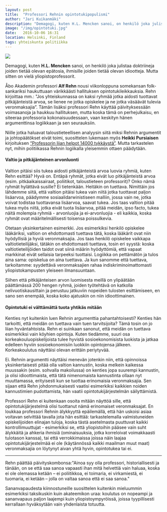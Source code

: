 ```yaml
---
layout: post
title:  "Professori Rehnin opintotukipopulismi"
author: "Jari Kuikanmäki"
description: "Demagogi, kuten H.L. Mencken sanoi, on henkilö joka julistaa doktriineja joiden tietää olevan epätosia, ihmisille joiden tietää olevan idiootteja. Mutta sitten on vielä yliopistoprofessorit."
image: "/img/opintotuki.jpg"
date:   2016-10-06 16:31
location: Helsinki, Finland
tags: yhteiskunta politiikka
---
```


<div class="post-image">
<img src="{{ "/img/opintotuki.jpg" | prepend: site.baseurl }}">
</div>

Demagogi, kuten <b>H.L. Mencken</b> sanoi, on henkilö joka julistaa doktriineja joiden tietää olevan epätosia, ihmisille joiden tietää olevan idiootteja. Mutta sitten on vielä yliopistoprofessorit.

Åbo Akademin professori <b>Alf Rehn</b> nousi viikonloppuna somekansan folk-sankariksi haukuttuaan värikkäästi hallituksen opintotukileikkauksia. Rehn kirjoittaa mm.: "Jos yhteiskunnassa on kaksi ryhmää jotka aidosti tuottavat pitkäjänteistä arvoa, se lienee ne jotka opiskelee ja ne jotka väsäävät tulevia veronmaksajia”. Tämän lisäksi professori Rehn käyttää päivityksessään voimasanoja ja haukkuu hallituksen, mutta koska tämä on perhejulkaisu, en siteeraa professoria kokonaisuudessaan, vaan keskityn hänen argumenttinsa logiikkaan ja sen seurauksiin.

Niille jotka haluavat taloustieteellisen analyysin siitä miksi Rehnin argumentit ja johtopäätökset eivät toimi, suosittelen lukemaan myös <b>Heikki Pursiaisen</b> kirjoituksen <a href="http://blogit.image.fi/asiatonlehdistokatsaus/professorin-liian-helpot-14-000-tykkaysta/" target="_blank">“Professorin liian helpot 14000 tykkäystä”</a>. Mutta tarkastelen nyt, mihin politiikassa Rehnin logiikalla yleisemmin ottaen päädytään.

<h4>Valtio ja pitkäjänteinen arvonluonti</h4>

Valtion pitäisi siis tukea aidosti pitkäjänteistä arvoa luovia ryhmiä, kuten Rehn esittää? Hyvä on. Entäpä ryhmät, jotka eivät luo pitkäjänteistä arvoa (esim. pitkäaikaissairaat, poliitikot, taloustieteen professorit)? Onko nämä ryhmät hylättävä susille? Ei tietenkään. Heitäkin on tuettava. Nimittäin jos lähdemme siitä, että valtion pitäisi tukea vain niitä jotka tuottavat paljon lisäarvoa, päädymme sosiaalidarwinistiseen malliin, jossa vain ne, jotka voivat todistaa tuottavansa lisäarvoa, saavat tukea. Jos taas valtion pitää tukea myös niitä, jotka eivät tuota lisäarvoa, pitää meidän, ipso facto, tukea näitä molempia ryhmiä - arvonluojia ja ei-arvonluojia - eli kaikkia, koska ryhmät ovat määritelmällisesti toisensa poissulkevia.

Otetaan yksinkertainen esimerkki. Jos esimerkiksi henkilö opiskelee lääkäriksi, valtion on ehdottomasti tuettava tätä, koska lääkärit ovat niin hyödyllisiä ja hyviä veronmaksajia. Jos taas henkilö opiskelee vaikkapa valtiotieteilijäksi, tätäkin on ehdottomasti tuettava, tosin eri syystä: koska valtiotieteilijöiden taidot ovat siinä määrin hyödyttömiä, että vapaat markkinat eivät sellaisia tarpeeksi tuottaisi. Logiikka on pettämätön ja tulos aina sama: opiskelua on aina tuettava. Ja kun sanomme että tuettava, tarkoitamme: syydettävä veronmaksajien rahaa indiskriminoimattomasti yliopistokampusten yleiseen ilmansuuntaan.

Siihen että pitkäjänteisen arvon luomisesta meillä on ylipäätään päättämässä 200 hengen ryhmä, joiden työtehtävä on katkolla nelivuotiskausittain ja perustuu jatkuviin nopeiden tulosten esittämiseen, en sano sen enempää, koska koko ajatuskin on niin idioottimainen.

<h4>Opintotuki ei välttämättä tuota yhtikäs mitään</h4>

Kenties nyt kuitenkin luen Rehnin argumenttia pahantahtoisesti? Kenties hän tarkoitti, että meidän on tuettava vain tuen tarvitsijoita? Tämä tosin on jo liian hyväntahtoista. Rehn ei suinkaan sanonut, että meidän on tuettava esimerkiksi vain köyhien opintoja. Kuten tiedämme, suuri osa korkeakouluopiskelijoista tulee hyvistä sosioekonomisista luokista ja jatkaa edelleen hyviin sosioekonomisiin luokkiin opintojensa jälkeen. Korkeakoulutus näyttäisi olevan erittäin periytyvää.

Ei. Rehnin argumentti näyttäisi menevän jotenkin niin, että opinnoissa yksinkertaisesti pitää olla valtion kannustin, koska melkein kaikessa muussakin (esim. sohvalla makoilussa) on kenties jopa suurempi kannustin, ja olisi idioottimaista, että tätä nimenomaista kannustinta ollaan nyt muuttamassa, erityisesti kun se tuottaa erinomaisia veronmaksajia. Sen sijaan että Rehn johdonmukaisesti vaatisi esimerkiksi kaikkien noiden kannustimien pudottamista, hän vaatii opintotukijärjestelmän säilyttämistä.

Professori Rehn ei kuitenkaan osoita mitään näyttöä sille, että opintotukijärjestelmä olisi tuottanut nämä erinomaiset veronmaksajat. En loukkaa professori Rehnin älykkyyttä epäilemällä, että hän uskoisi asiaa voitavan selvittää tavalla jota hän esittää: tarkastelemalla valmistuneiden opiskelijoiden elinajan tuloja, koska tästä asetelmasta puuttuvat kaikki kontrollimuuttujat - esimerkiksi se, että yliopistoihin pääsee vain suht älykkäitä ja ahkeria ihmisiä (ominaisuuksia, jotka korreloivat voimakkaasti tulotason kanssa), tai että verrokkimaissa joissa näin laajaa opintotukijärjestelmää ei ole (käytännössä kaikki maailman muut maat) veronmaksajia on löytynyt aivan yhtä hyvin, opintotukea tai ei.

---

Rehn päättää päivityskombonsa:"Ainoa syy olla professori, historiallisesti ja tänään, on se että saa sanoa vapaasti ihan mitä helvettiä vain haluaa, koska ei ole olemassa ketään – ei poliitikkoa, ei toimaria, ei virkamiestä, ei tuomaria, ei ketään – jolla on valtaa sanoa että ei saa sanoa."

Sananvapaudesta kiinnostuneille suosittelen kuitenkin mieluummin esimerkiksi taksikuskin kuin akateemikon uraa: koulutus on nopeampi ja sananvapaus paljon laajempi kuin yliopistoympyröissä, joissa tyypillisesti kerrallaan hyväksytään vain yhdenlaista totuutta.